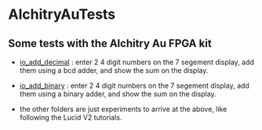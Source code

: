 # AlchitryAuTests

 ## Some tests with the Alchitry Au FPGA kit

 - [io_add_decimal](https://github.com/dheijl/AlchitryAuTests/tree/main/io_add_decimal) : enter 2 4 digit numbers on the 7 segement display, add them using a bcd adder, and show the sum on the display.

 - [io_add_binary](https://github.com/dheijl/AlchitryAuTests/tree/main/io_add_binary) : enter 2 4 digit numbers on the 7 segement display, add them using a binary adder, and show the sum on the display.

 - the other folders are just experiments to arrive at the above, like following the Lucid V2 tutorials.
